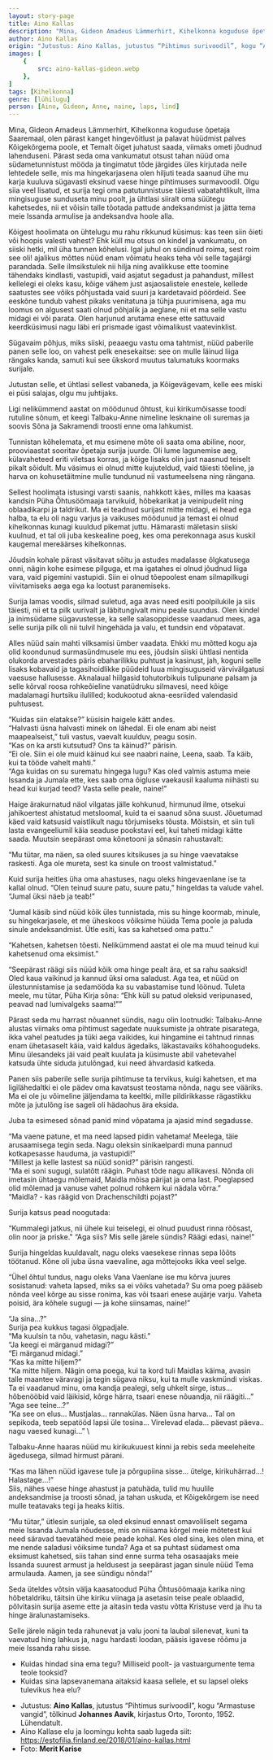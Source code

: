 ```yaml
---
layout: story-page
title: Aino Kallas
description: "Mina, Gideon Amadeus Lämmerhirt, Kihelkonna koguduse õpetaja Saaremaal, olen pärast kanget hingevõitlust ja palavat hüüdmist palves Kõigekõrgema poole, viimaks ometi jõudnud lahenduseni."
author: Aino Kallas
origin: "Jutustus: Aino Kallas, jutustus “Pihtimus surivoodil”, kogu “Armastuse vangid”, tõlkinud Johannes Aavik, kirjastus Orto, Toronto, 1952. Lühendatult."
images: [
    {
        src: aino-kallas-gideon.webp
    },
]
tags: [Kihelkonna]
genre: [lühilugu]
person: [Aino, Gideon, Anne, naine, laps, lind]
---
```


<!-- # {{$doc.title}} -->


Mina, Gideon Amadeus Lämmerhirt, Kihelkonna koguduse õpetaja Saaremaal, olen pärast kanget hingevõitlust ja palavat hüüdmist palves Kõigekõrgema poole, et Temalt õiget juhatust saada, viimaks ometi jõudnud lahenduseni. Pärast seda oma vankumatut otsust tahan nüüd oma südametunnistust mööda ja tingimatut tõde järgides üles kirjutada neile lehtedele selle, mis ma hingekarjasena olen hiljuti teada saanud ühe mu karja kuuluva sügavasti eksinud vaese hinge pihtimuses surmavoodil. Olgu siia veel lisatud, et surija tegi oma patutunnistuse täiesti vabatahtlikult, ilma mingisuguse sunduseta minu poolt, ja ühtlasi siiralt oma süütegu kahetsedes, nii et võisin talle tõotada pattude andeksandmist ja jätta tema meie Issanda armulise ja andeksandva hoole alla.

Kõigest hoolimata on ühtelugu mu rahu rikkunud küsimus: kas teen siin õieti või hoopis valesti vahest? Ehk küll mu otsus on kindel ja vankumatu, on siiski hetki, mil üha tunnen kõhelusi. Igal juhul on sündinud roima, sest roim see oli! ajalikus mõttes nüüd enam võimatu heaks teha või selle tagajärgi parandada. Selle ilmsikstulek nii hilja ning avalikkuse ette toomine tähendaks kindlasti, vastupidi, vaid asjatut segadust ja pahandust, millest kellelegi ei oleks kasu, kõige vähem just asjaosalistele enestele, kellede saatustes see võiks põhjustada vaid suuri ja kardetavaid pöördeid. See eeskõne tundub vahest pikaks venitatuna ja tühja puurimisena, aga mu loomus on algusest saati olnud põhjalik ja aeglane, nii et ma selle vastu midagi ei või parata. Olen harjunud arutama enese ette sattuvaid keerdküsimusi nagu läbi eri prismade igast võimalikust vaatevinklist. 

Sügavaim põhjus, miks siiski, peaaegu vastu oma tahtmist, nüüd paberile panen selle loo, on vahest pelk enesekaitse: see on mulle läinud liiga rängaks kanda, samuti kui see ükskord muutus talumatuks koormaks surijale.

Jutustan selle, et ühtlasi sellest vabaneda, ja Kõigevägevam, kelle ees miski ei püsi salajas, olgu mu juhtijaks.

Ligi nelikümmend aastat on möödunud õhtust, kui kirikumõisasse toodi rutuline sõnum, et keegi Talbaku-Anne nimeline lesknaine oli suremas ja soovis Sõna ja Sakramendi troosti enne oma lahkumist.

Tunnistan kõhelemata, et mu esimene mõte oli saata oma abiline, noor, prooviaastat sooritav õpetaja surija juurde. Oli lume lagunemise aeg, külavaheteed eriti viletsas korras, ja kõige lisaks olin just naasnud teiselt pikalt sõidult. Mu väsimus ei olnud mitte kujuteldud, vaid täiesti tõeline, ja harva on kohusetäitmine mulle tundunud nii vastumeelsena ning rängana.

Sellest hoolimata istusingi varsti saanis, nahkkott käes, milles ma kaasas kandsin Püha Õhtusöömaaja tarvikuid, hõbekarikat ja veinipudelit ning oblaadikarpi ja taldrikut. Ma ei teadnud surijast mitte midagi, ei head ega halba, ta elu oli nagu varjus ja vaikuses möödunud ja temast ei olnud kihelkonnas kunagi kuuldud pikemat juttu. Hämarasti mäletasin siiski kuulnud, et tal oli juba keskealine poeg, kes oma perekonnaga asus kuskil kaugemal mereäärses kihelkonnas.

Jõudsin kohale pärast väsitavat sõitu ja astudes madalasse õlgkatusega onni, nägin kohe esimese pilguga, et ma igatahes ei olnud jõudnud liiga vara, vaid pigemini vastupidi. Siin ei olnud tõepoolest enam silmapilkugi viivitamiseks aega ega ka lootust paranemiseks.

Surija lamas voodis, silmad suletud, aga avas need esiti poolpilukile ja siis täiesti, nii et ta pilk uurivalt ja läbitungivalt minu peale suundus. Olen kindel ja inimsüdame sügavustesse, ka selle salasoppidesse vaadanud mees, aga selle surija pilk oli nii tulvil hingehäda ja valu, et tundsin end võpatavat.

Alles nüüd sain mahti vilksamisi ümber vaadata. Ehkki mu mõtted kogu aja olid koondunud surmasündmusele mu ees, jõudsin siiski ühtlasi nentida olukorda arvestades päris ebaharilikku puhtust ja kasinust, jah, koguni selle lisaks kobavaid ja tagasihoidlikke püüdeid luua mingisuguseid värvivälgatusi vaesuse hallusesse. Aknalaual hiilgasid tohutorbikuis tulipunane palsam ja selle kõrval roosa rohkeõieline vanatüdruku silmavesi, need kõige madalamagi hurtsiku ilulilled; kodukootud akna-eesriided valendasid puhtusest.

“Kuidas siin elatakse?” küsisin haigele kätt andes. \
“Halvasti üsna halvasti minek on lähedal. Ei ole enam abi neist maapealseist,” tuli vastus, vaevalt kuulduv, peagu sosin. \
“Kas on ka arsti kutsutud? Ons ta käinud?” pärisin. \
“Ei ole. Siin ei ole muid käinud kui see naabri naine, Leena, saab. Ta käib, kui ta tööde vahelt mahti.” \
“Aga kuidas on su surematu hingega lugu? Kas oled valmis astuma meie Issanda ja Jumala ette, kes saab oma õigluse vaekausil kaaluma niihästi su head kui kurjad teod? Vasta selle peale, naine!”

Haige ärakurnatud näol vilgatas jälle kohkunud, hirmunud ilme, otsekui jahikoertest ahistatud metsloomal, kuid ta ei saanud sõna suust. Jõuetumad käed vaid katsusid vaistlikult nagu tõrjumiseks tõusta. Mõistsin, et siin tuli lasta evangeeliumil käia seaduse pookstavi eel, kui taheti midagi kätte saada. Muutsin seepärast oma kõnetooni ja sõnasin rahustavalt:

“Mu tütar, ma näen, sa oled suures kitsikuses ja su hinge vaevatakse raskesti. Aga ole mureta, sest ka sinule on troost valmistatud.”

Kuid surija heitles üha oma ahastuses, nagu oleks hingevaenlane ise ta kallal olnud. “Olen teinud suure patu, suure patu,” hingeldas ta valude vahel. “Jumal üksi näeb ja teab!”

“Jumal käsib sind nüüd kõik üles tunnistada, mis su hinge koormab, minule, su hingekarjasele, et me üheskoos võiksime hüüda Tema poole ja paluda sinule andeksandmist. Ütle esiti, kas sa kahetsed oma pattu.”

“Kahetsen, kahetsen tõesti. Nelikümmend aastat ei ole ma muud teinud kui kahetsenud oma eksimist.”

“Seepärast räägi siis nüüd kõik oma hinge pealt ära, et sa rahu saaksid! Oled kaua vaikinud ja kannud üksi oma saladust. Aga tea, et nüüd on ülestunnistamise ja sedamööda ka su vabastamise tund löönud. Tuleta meele, mu tütar, Püha Kirja sõna: “Ehk küll su patud oleksid veripunased, peavad nad lumivalgeks saama!””

Pärast seda mu harrast nõuannet sündis, nagu olin lootnudki: Talbaku-Anne alustas viimaks oma pihtimust sagedate nuuksumiste ja ohtrate pisaratega, ikka vahel peatudes ja tüki aega vaikides, kui hingamine ei tahtnud rinnas enam ühetasaselt käia, vaid kaldus ägedaiks, läkastavaiks köhahoogudeks. Minu ülesandeks jäi vaid pealt kuulata ja küsimuste abil vahetevahel katsuda ühte siduda jutulõngad, kui need ähvardasid katkeda.

Panen siis paberile selle surija pihtimuse ta tervikus, kuigi kahetsen, et ma ligilähedaltki ei ole pädev oma kavatsust teostama nõnda, nagu see vääriks. Ma ei ole ju võimeline jäljendama ta keeltki, mille pildirikkasse rägastikku mõte ja jutulõng ise sageli oli hädaohus ära eksida.

Juba ta esimesed sõnad panid mind võpatama ja ajasid mind segadusse.

“Ma vaene patune, et ma need lapsed pidin vahetama! Meelega, täie arusaamisega tegin seda. Nagu oleksin sinikaelpardi muna pannud kotkapesasse hauduma, ja vastupidi!” \
“Millest ja kelle lastest sa nüüd sonid?” pärisin rangesti. \
“Ma ei soni sugugi, sulatõtt räägin. Puhast tõde nagu allikavesi. Nõnda oli imetasin ühtaegu mõlemaid, Maidla mõisa pärijat ja oma last. Poeglapsed olid mõlemad ja vanuse vahet polnud rohkem kui nädala võrra.” \
“Maidla? - kas räägid von Drachenschildti pojast?”

Surija katsus pead noogutada:

“Kummalegi jatkus, nii ühele kui teiselegi, ei olnud puudust rinna rõõsast, olin noor ja priske." “Aga siis? Mis selle järele sündis? Räägi edasi, naine!”

Surija hingeldas kuuldavalt, nagu oleks vaesekese rinnas sepa lõõts töötanud. Kõne oli juba üsna vaevaline, aga mõttejooks ikka veel selge.

“Ühel õhtul tundus, nagu oleks Vana Vaenlane ise mu kõrva juures sosistanud: vaheta lapsed, miks sa ei võiks vahetada? Su oma poeg pääseb nõnda veel kõrge au sisse ronima, kas või tsaari enese aujärje varju. Vaheta poisid, ära kõhele sugugi — ja kohe siinsamas, naine!”

“Ja sina...?” \
Surija pea kukkus tagasi õlgpadjale. \
“Ma kuulsin ta nõu, vahetasin, nagu kästi.” \
“Ja keegi ei märganud midagi?” \
“Ei märganud midagi.” \
“Kas ka mitte hiljem?” \
“Ka mitte hiljem. Nägin oma poega, kui ta kord tuli Maidlas käima, avasin talle maantee väravagi ja tegin sügava niksu, kui ta mulle vaskmündi viskas. Ta ei vaadanud minu, oma kandja pealegi, selg uhkelt sirge, istus... hõbenööbid vaid läikisid, kõrge härra, tsaari enese nõuandja, nii räägiti...” \
“Aga see teine...?” \
“Ka see on elus... Mustjalas... rannakülas. Näen üsna harva... Tal on sepikoda, teeb sepatööd lapsi üle tosina... Virelevad elada... päevast päeva.. nagu vaesed kunagi...” \

Talbaku-Anne haaras nüüd mu kirikukuuest kinni ja rebis seda meeleheite ägedusega, silmad hirmust pärani.

“Kas ma lähen nüüd igavese tule ja põrgupiina sisse... ütelge, kirikuhärrad...! Halastage...!” \
Siis, nähes vaese hinge ahastust ja patuhäda, tulid mu huulile andeksandmise ja troosti sõnad, ja tahan uskuda, et Kõigekõrgem ise need mulle teatavaks tegi ja heaks kiitis.

“Mu tütar,” ütlesin surijale, sa oled eksinud ennast omavoliliselt segama meie Issanda Jumala nõudesse, mis on niisama kõrgel meie mõtetest kui need säravad taevatähed meie peade kohal. Kes oled sina, kes olen mina, et me nende saladusi võiksime tunda? Aga et sa puhtast südamest oma eksimust kahetsed, siis tahan sind enne surma teha osasaajaks meie Issanda suurest armust ja heldusest ja seepärast jagan sinule nüüd Tema armulauda. Aamen, ja see sündigu nõnda!”

Seda üteldes võtsin välja kaasatoodud Püha Õhtusöömaaja karika ning hõbetaldriku, täitsin ühe kiriku viinaga ja asetasin teise peale oblaadid, põlvitasin surija aseme ette ja aitasin teda vastu võtta Kristuse verd ja ihu ta hinge äralunastamiseks.

Selle järele nägin teda rahunevat ja valu jooni ta laubal silenevat, kuni ta vaevatud hing lahkus ja, nagu hardasti loodan, pääsis igavese rõõmu ja meie Issanda rahu sisse.

<!-- Täägid uppuma ruttama kükitama kaapima lamama -->


<story-author :author="author" :origin="origin"></story-author>



<details-wrapper summary="Mis mõtted tekkisid?">

- Kuidas hindad sina ema tegu? Milliseid poolt- ja vastuargumente tema teole tooksid?
- Kuidas sina lapsevanemana aitaksid kaasa sellele, et su lapsel oleks tulevikus hea elu?

</details-wrapper>


<details-wrapper summary="Allikad" class="text-sm" icon="icon-park-outline:document-folder">

- Jutustus: **Aino Kallas**, jutustus “Pihtimus surivoodil”, kogu “Armastuse vangid”, tõlkinud **Johannes Aavik**, kirjastus Orto, Toronto, 1952. Lühendatult.
- Aino Kallase elu ja loomingu kohta saab lugeda siit: https://estofilia.finland.ee/2018/01/aino-kallas.html
- Foto: **Merit Karise**

</details-wrapper>

